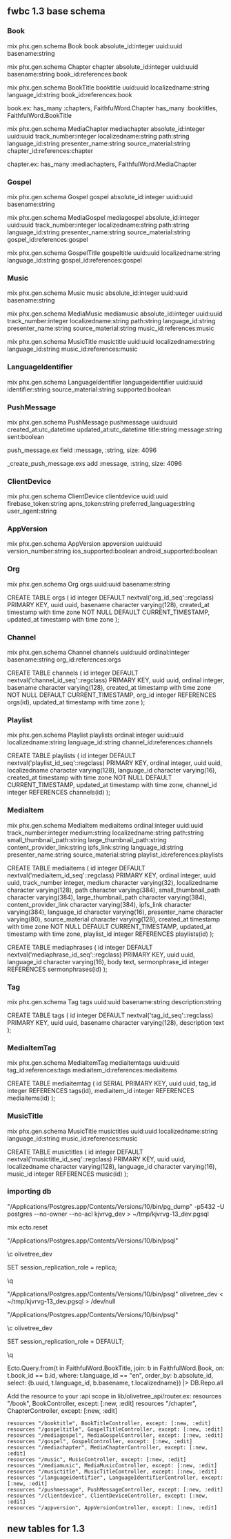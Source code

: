 ## fwbc 1.3 base schema

### Book

mix phx.gen.schema Book book absolute_id:integer uuid:uuid basename:string

mix phx.gen.schema Chapter chapter absolute_id:integer uuid:uuid basename:string book_id:references:book

mix phx.gen.schema BookTitle booktitle uuid:uuid localizedname:string language_id:string book_id:references:book

book.ex:
      has_many :chapters, FaithfulWord.Chapter
      has_many :booktitles, FaithfulWord.BookTitle

mix phx.gen.schema MediaChapter mediachapter absolute_id:integer uuid:uuid track_number:integer localizedname:string path:string language_id:string presenter_name:string source_material:string chapter_id:references:chapter

chapter.ex:
      has_many :mediachapters, FaithfulWord.MediaChapter

### Gospel

mix phx.gen.schema Gospel gospel absolute_id:integer uuid:uuid basename:string

mix phx.gen.schema MediaGospel mediagospel absolute_id:integer uuid:uuid track_number:integer localizedname:string path:string language_id:string presenter_name:string source_material:string gospel_id:references:gospel

mix phx.gen.schema GospelTitle gospeltitle uuid:uuid localizedname:string language_id:string gospel_id:references:gospel


### Music

mix phx.gen.schema Music music absolute_id:integer uuid:uuid basename:string

mix phx.gen.schema MediaMusic mediamusic absolute_id:integer uuid:uuid track_number:integer localizedname:string path:string language_id:string presenter_name:string source_material:string music_id:references:music

mix phx.gen.schema MusicTitle musictitle uuid:uuid localizedname:string language_id:string music_id:references:music

### LanguageIdentifier

mix phx.gen.schema LanguageIdentifier languageidentifier uuid:uuid identifier:string source_material:string supported:boolean


### PushMessage

mix phx.gen.schema PushMessage pushmessage uuid:uuid created_at:utc_datetime updated_at:utc_datetime title:string message:string sent:boolean

push_message.ex
      field :message, :string, size: 4096

<timestamp>_create_push_message.exs
      add :message, :string, size: 4096


### ClientDevice

mix phx.gen.schema ClientDevice clientdevice uuid:uuid firebase_token:string apns_token:string preferred_language:string user_agent:string


### AppVersion

mix phx.gen.schema AppVersion appversion uuid:uuid version_number:string ios_supported:boolean android_supported:boolean


### Org

mix phx.gen.schema Org orgs uuid:uuid basename:string

CREATE TABLE orgs (
    id integer DEFAULT nextval('org_id_seq'::regclass) PRIMARY KEY,
    uuid uuid,
    basename character varying(128),
    created_at timestamp with time zone NOT NULL DEFAULT CURRENT_TIMESTAMP,
    updated_at timestamp with time zone
);

### Channel

mix phx.gen.schema Channel channels uuid:uuid ordinal:integer basename:string org_id:references:orgs

CREATE TABLE channels (
    id integer DEFAULT nextval('channel_id_seq'::regclass) PRIMARY KEY,
    uuid uuid,
    ordinal integer,
    basename character varying(128),
    created_at timestamp with time zone NOT NULL DEFAULT CURRENT_TIMESTAMP,
    org_id integer REFERENCES orgs(id),
    updated_at timestamp with time zone
);

### Playlist

mix phx.gen.schema Playlist playlists ordinal:integer uuid:uuid localizedname:string language_id:string channel_id:references:channels

CREATE TABLE playlists (
    id integer DEFAULT nextval('playlist_id_seq'::regclass) PRIMARY KEY,
    ordinal integer,
    uuid uuid,
    localizedname character varying(128),
    language_id character varying(16),
    created_at timestamp with time zone NOT NULL DEFAULT CURRENT_TIMESTAMP,
    updated_at timestamp with time zone,
    channel_id integer REFERENCES channels(id)
);

### MediaItem

mix phx.gen.schema MediaItem mediaitems ordinal:integer uuid:uuid track_number:integer medium:string localizedname:string path:string small_thumbnail_path:string large_thumbnail_path:string content_provider_link:string ipfs_link:string language_id:string presenter_name:string source_material:string playlist_id:references:playlists

CREATE TABLE mediaitems (
    id integer DEFAULT nextval('mediaitem_id_seq'::regclass) PRIMARY KEY,
    ordinal integer,
    uuid uuid,
    track_number integer,
    medium character varying(32),
    localizedname character varying(128),
    path character varying(384),
    small_thumbnail_path character varying(384),
    large_thumbnail_path character varying(384),
    content_provider_link character varying(384),
    ipfs_link character varying(384),
    language_id character varying(16),
    presenter_name character varying(80),
    source_material character varying(128),
    created_at timestamp with time zone NOT NULL DEFAULT CURRENT_TIMESTAMP,
    updated_at timestamp with time zone,
    playlist_id integer REFERENCES playlists(id)
);

CREATE TABLE mediaphrases (
    id integer DEFAULT nextval('mediaphrase_id_seq'::regclass) PRIMARY KEY,
    uuid uuid,
    language_id character varying(16),
    body text,
    sermonphrase_id integer REFERENCES sermonphrases(id)
);

### Tag

mix phx.gen.schema Tag tags uuid:uuid basename:string description:string

CREATE TABLE tags (
    id integer DEFAULT nextval('tag_id_seq'::regclass) PRIMARY KEY,
    uuid uuid,
    basename character varying(128),
    description text
);

### MediaItemTag

mix phx.gen.schema MediaItemTag mediaitemtags uuid:uuid tag_id:references:tags mediaitem_id:references:mediaitems

CREATE TABLE mediaitemtag (
    id SERIAL PRIMARY KEY,
    uuid uuid,
    tag_id integer REFERENCES tags(id),
    mediaitem_id integer REFERENCES mediaitems(id)
);


### MusicTitle

mix phx.gen.schema MusicTitle musictitles uuid:uuid localizedname:string language_id:string music_id:references:music

CREATE TABLE musictitles (
    id integer DEFAULT nextval('musictitle_id_seq'::regclass) PRIMARY KEY,
    uuid uuid,
    localizedname character varying(128),
    language_id character varying(16),
    music_id integer REFERENCES music(id)
);



### importing db

"/Applications/Postgres.app/Contents/Versions/10/bin/pg_dump" -p5432 -U postgres --no-owner --no-acl kjvrvg_dev > ~/tmp/kjvrvg-13_dev.pgsql

mix ecto.reset

"/Applications/Postgres.app/Contents/Versions/10/bin/psql"

\c olivetree_dev

SET session_replication_role = replica;

\q

"/Applications/Postgres.app/Contents/Versions/10/bin/psql" olivetree_dev < ~/tmp/kjvrvg-13_dev.pgsql > /dev/null

"/Applications/Postgres.app/Contents/Versions/10/bin/psql"

\c olivetree_dev

SET session_replication_role = DEFAULT;

\q



Ecto.Query.from(t in FaithfulWord.BookTitle, join: b in FaithfulWord.Book, on: t.book_id == b.id, where: t.language_id  == "en", order_by: b.absolute_id, select: {b.uuid, t.language_id, b.basename, t.localizedname}) |> DB.Repo.all








Add the resource to your :api scope in lib/olivetree_api/router.ex:
    resources "/book", BookController, except: [:new, :edit]
    resources "/chapter", ChapterController, except: [:new, :edit]

    resources "/booktitle", BookTitleController, except: [:new, :edit]
    resources "/gospeltitle", GospelTitleController, except: [:new, :edit]
    resources "/mediagospel", MediaGospelController, except: [:new, :edit]
    resources "/gospel", GospelController, except: [:new, :edit]
    resources "/mediachapter", MediaChapterController, except: [:new, :edit]
    resources "/music", MusicController, except: [:new, :edit]
    resources "/mediamusic", MediaMusicController, except: [:new, :edit]
    resources "/musictitle", MusicTitleController, except: [:new, :edit]
    resources "/languageidentifier", LanguageIdentifierController, except: [:new, :edit]
    resources "/pushmessage", PushMessageController, except: [:new, :edit]
    resources "/clientdevice", ClientDeviceController, except: [:new, :edit]
    resources "/appversion", AppVersionController, except: [:new, :edit]

## new tables for 1.3

